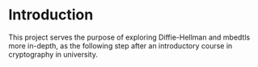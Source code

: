 # Introduction
This project serves the purpose of exploring Diffie-Hellman and mbedtls more in-depth, as the following step after an introductory course in cryptography in university. 
